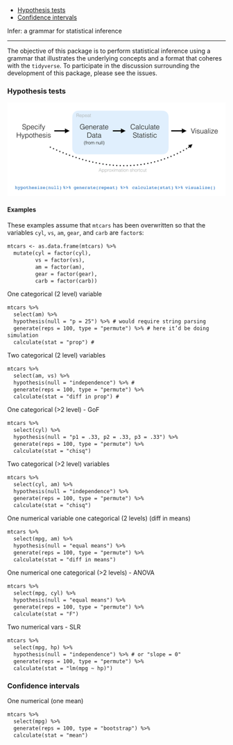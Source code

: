 
-   [Hypothesis tests](#hypothesis-tests)
-   [Confidence intervals](#confidence-intervals)

Infer: a grammar for statistical inference

------------------------------------------------------------------------

The objective of this package is to perform statistical inference using a grammar that illustrates the underlying concepts and a format that coheres with the `tidyverse`. To participate in the discussion surrounding the development of this package, please see the issues.

### Hypothesis tests

![h-test diagram](figs/ht-diagram.png)

#### Examples

These examples assume that `mtcars` has been overwritten so that the variables `cyl`, `vs`, `am`, `gear`, and `carb` are `factor`s:

    mtcars <- as.data.frame(mtcars) %>%
      mutate(cyl = factor(cyl),
             vs = factor(vs),
             am = factor(am),
             gear = factor(gear),
             carb = factor(carb))

One categorical (2 level) variable

    mtcars %>%
      select(am) %>%
      hypothesis(null = "p = 25") %>% # would require string parsing
      generate(reps = 100, type = "permute") %>% # here it’d be doing simulation
      calculate(stat = "prop") #

Two categorical (2 level) variables

    mtcars %>%
      select(am, vs) %>%
      hypothesis(null = "independence") %>% # 
      generate(reps = 100, type = "permute") %>%
      calculate(stat = "diff in prop") #

One categorical (&gt;2 level) - GoF

    mtcars %>%
      select(cyl) %>%
      hypothesis(null = "p1 = .33, p2 = .33, p3 = .33") %>%
      generate(reps = 100, type = "permute") %>%
      calculate(stat = "chisq")

Two categorical (&gt;2 level) variables

    mtcars %>%
      select(cyl, am) %>%
      hypothesis(null = "independence") %>%
      generate(reps = 100, type = "permute") %>%
      calculate(stat = "chisq")

One numerical variable one categorical (2 levels) (diff in means)

    mtcars %>%
      select(mpg, am) %>%
      hypothesis(null = "equal means") %>%
      generate(reps = 100, type = "permute") %>%
      calculate(stat = "diff in means")

One numerical one categorical (&gt;2 levels) - ANOVA

    mtcars %>%
      select(mpg, cyl) %>%
      hypothesis(null = "equal means") %>%
      generate(reps = 100, type = "permute") %>%
      calculate(stat = "F")

Two numerical vars - SLR

    mtcars %>%
      select(mpg, hp) %>%
      hypothesis(null = "independence") %>% # or "slope = 0"
      generate(reps = 100, type = "permute") %>%
      calculate(stat = "lm(mpg ~ hp)")

### Confidence intervals

One numerical (one mean)

    mtcars %>%
      select(mpg) %>%
      generate(reps = 100, type = "bootstrap") %>%
      calculate(stat = "mean")
